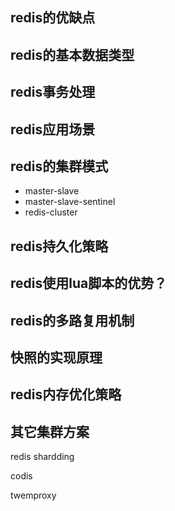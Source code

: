 ## redis的优缺点

## redis的基本数据类型

## redis事务处理

## redis应用场景

## redis的集群模式
* master-slave
* master-slave-sentinel
* redis-cluster

## redis持久化策略

## redis使用lua脚本的优势？


## redis的多路复用机制

## 快照的实现原理


## redis内存优化策略

## 其它集群方案
redis shardding

codis

twemproxy
